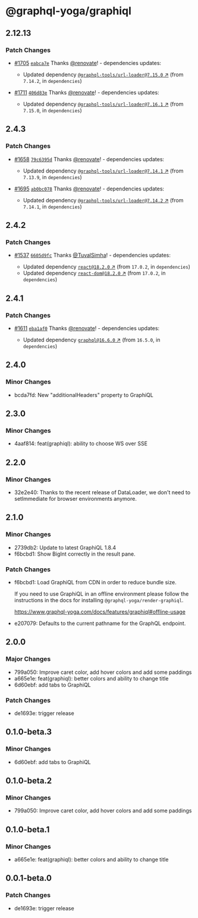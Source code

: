 # @graphql-yoga/graphiql

## 2.12.13

### Patch Changes

- [#1705](https://github.com/dotansimha/graphql-yoga/pull/1705) [`eabca7e`](https://github.com/dotansimha/graphql-yoga/commit/eabca7ed4ad1307351b09fe8252d554774796c58) Thanks [@renovate](https://github.com/apps/renovate)! - dependencies updates:

  - Updated dependency [`@graphql-tools/url-loader@7.15.0` ↗︎](https://www.npmjs.com/package/@graphql-tools/url-loader/v/7.15.0) (from `7.14.2`, in `dependencies`)

- [#1711](https://github.com/dotansimha/graphql-yoga/pull/1711) [`406d83e`](https://github.com/dotansimha/graphql-yoga/commit/406d83eb68095d38ccfae23b3dc7c319520b0e4f) Thanks [@renovate](https://github.com/apps/renovate)! - dependencies updates:

  - Updated dependency [`@graphql-tools/url-loader@7.16.1` ↗︎](https://www.npmjs.com/package/@graphql-tools/url-loader/v/7.16.1) (from `7.15.0`, in `dependencies`)

## 2.4.3

### Patch Changes

- [#1658](https://github.com/dotansimha/graphql-yoga/pull/1658) [`79c6395d`](https://github.com/dotansimha/graphql-yoga/commit/79c6395d867cf3b59a31a9209a2d1a8006f4028c) Thanks [@renovate](https://github.com/apps/renovate)! - dependencies updates:

  - Updated dependency [`@graphql-tools/url-loader@7.14.1` ↗︎](https://www.npmjs.com/package/@graphql-tools/url-loader/v/7.14.1) (from `7.13.9`, in `dependencies`)

* [#1695](https://github.com/dotansimha/graphql-yoga/pull/1695) [`ab0bc078`](https://github.com/dotansimha/graphql-yoga/commit/ab0bc078cd5eb51a7845d0d96b0291308965902a) Thanks [@renovate](https://github.com/apps/renovate)! - dependencies updates:

  - Updated dependency [`@graphql-tools/url-loader@7.14.2` ↗︎](https://www.npmjs.com/package/@graphql-tools/url-loader/v/7.14.2) (from `7.14.1`, in `dependencies`)

## 2.4.2

### Patch Changes

- [#1537](https://github.com/dotansimha/graphql-yoga/pull/1537) [`6605d9fc`](https://github.com/dotansimha/graphql-yoga/commit/6605d9fc965f23c7c6d7f5d03be77fdeb2685c22) Thanks [@TuvalSimha](https://github.com/TuvalSimha)! - dependencies updates:

  - Updated dependency [`react@18.2.0` ↗︎](https://www.npmjs.com/package/react/v/18.2.0) (from `17.0.2`, in `dependencies`)
  - Updated dependency [`react-dom@18.2.0` ↗︎](https://www.npmjs.com/package/react-dom/v/18.2.0) (from `17.0.2`, in `dependencies`)

## 2.4.1

### Patch Changes

- [#1611](https://github.com/dotansimha/graphql-yoga/pull/1611) [`eba1af0`](https://github.com/dotansimha/graphql-yoga/commit/eba1af0aeb1d359cc16cf4e04ade2f9b6b8d157f) Thanks [@renovate](https://github.com/apps/renovate)! - dependencies updates:

  - Updated dependency [`graphql@16.6.0` ↗︎](https://www.npmjs.com/package/graphql/v/16.6.0) (from `16.5.0`, in `dependencies`)

## 2.4.0

### Minor Changes

- bcda7fd: New "additionalHeaders" property to GraphiQL

## 2.3.0

### Minor Changes

- 4aaf814: feat(graphiql): ability to choose WS over SSE

## 2.2.0

### Minor Changes

- 32e2e40: Thanks to the recent release of DataLoader, we don't need to setImmediate for browser environments anymore.

## 2.1.0

### Minor Changes

- 2739db2: Update to latest GraphiQL 1.8.4
- f6bcbd1: Show BigInt correctly in the result pane.

### Patch Changes

- f6bcbd1: Load GraphiQL from CDN in order to reduce bundle size.

  If you need to use GraphiQL in an offline environment please follow the instructions in the docs for installing `@graphql-yoga/render-graphiql`.

  https://www.graphql-yoga.com/docs/features/graphiql#offline-usage

- e207079: Defaults to the current pathname for the GraphQL endpoint.

## 2.0.0

### Major Changes

- 799a050: Improve caret color, add hover colors and add some paddings
- a665e1e: feat(graphiql): better colors and ability to change title
- 6d60ebf: add tabs to GraphiQL

### Patch Changes

- de1693e: trigger release

## 0.1.0-beta.3

### Minor Changes

- 6d60ebf: add tabs to GraphiQL

## 0.1.0-beta.2

### Minor Changes

- 799a050: Improve caret color, add hover colors and add some paddings

## 0.1.0-beta.1

### Minor Changes

- a665e1e: feat(graphiql): better colors and ability to change title

## 0.0.1-beta.0

### Patch Changes

- de1693e: trigger release
